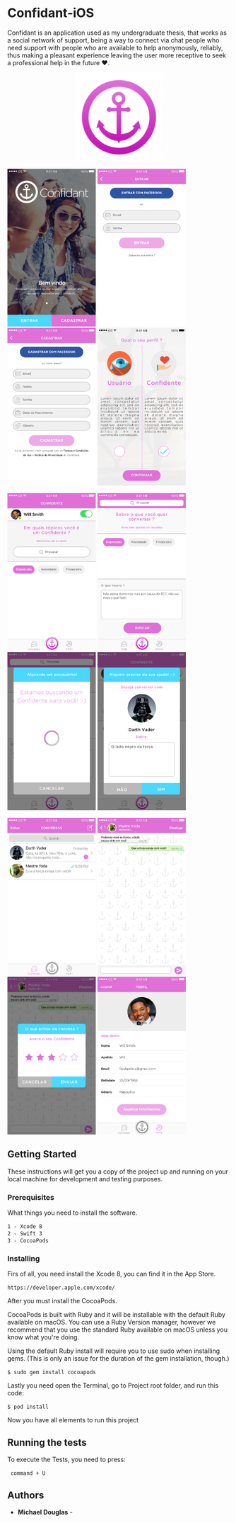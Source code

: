 # Confidant-iOS 

Confidant is an application used as my undergraduate thesis, that works as a social network of support, being a way to connect via chat people who need support with people who are available to help anonymously, reliably, thus making a pleasant experience leaving the user more receptive to seek a professional help in the future ❤️.

<p align="center"><img src="Confidant/Resources/Assets.xcassets/AppIcon.appiconset/Icon-App-83.5x83.5%402x.png" width="200"></p>

<img src="ConfidantScreenShots/Welcome%20Screen.png" width="200"> <img src="ConfidantScreenShots/Log%20In%20Screen.png" width="200"> <img src="ConfidantScreenShots/Sign%20Up%20Screen.png" width="200"> <img src="ConfidantScreenShots/Qual%20o%20seu%20Perfil.png" width="200"> 

<img src="ConfidantScreenShots/Confidente%20Screen.png" width="200"> <img src="ConfidantScreenShots/Procurar%20Confidant%20Screen.png" width="200"> <img src="ConfidantScreenShots/Procurando%20Confidant%20Screen.png" width="200"> <img src="ConfidantScreenShots/Alguem%20precisa%20de%20sua%20ajuda%20Screen.png" width="200"> 

<img src="ConfidantScreenShots/Conversas%20Screen.png" width="200"> <img src="ConfidantScreenShots/Conversa%20Screen.png" width="200"> <img src="ConfidantScreenShots/Avaliar%20Conversa.png" width="200"> <img src="ConfidantScreenShots/Perfil%20Screen.png" width="200">

## Getting Started

These instructions will get you a copy of the project up and running on your local machine for development and testing purposes.

### Prerequisites

What things you need to install the software.

```
1 - Xcode 8
2 - Swift 3
3 - CocoaPods
```

### Installing

Firs of all, you need install the Xcode 8, you can find it in the App Store.

```
https://developer.apple.com/xcode/
```

After you must install the CocoaPods.

CocoaPods is built with Ruby and it will be installable with the default Ruby available on macOS. You can use a Ruby Version manager, however we recommend that you use the standard Ruby available on macOS unless you know what you're doing.

Using the default Ruby install will require you to use sudo when installing gems. (This is only an issue for the duration of the gem installation, though.)

```
$ sudo gem install cocoapods
```

Lastly you need open the Terminal, go to Project root folder, and run this code:

```
$ pod install
```

Now you have all elements to run this project

## Running the tests

To execute the Tests, you need to press:

```
 command + U
```

## Authors

* **Michael Douglas** -
